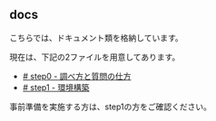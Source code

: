 ## docs
こちらでは、ドキュメント類を格納しています。

現在は、下記の2ファイルを用意してあります。

- [# step0 - 調べ方と質問の仕方](./00_ready.md)
- [# step1 - 環境構築](./01_setup.md)

事前準備を実施する方は、step1の方をご確認ください。
